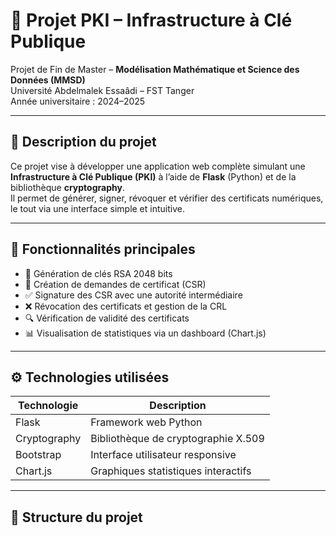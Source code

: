 # 🔐 Projet PKI – Infrastructure à Clé Publique

Projet de Fin de Master – **Modélisation Mathématique et Science des Données (MMSD)**  
Université Abdelmalek Essaâdi – FST Tanger  
Année universitaire : 2024–2025

---

## 📌 Description du projet

Ce projet vise à développer une application web complète simulant une **Infrastructure à Clé Publique (PKI)** à l’aide de **Flask** (Python) et de la bibliothèque **cryptography**.  
Il permet de générer, signer, révoquer et vérifier des certificats numériques, le tout via une interface simple et intuitive.

---

## 🧱 Fonctionnalités principales

- 🔑 Génération de clés RSA 2048 bits
- 📜 Création de demandes de certificat (CSR)
- ✅ Signature des CSR avec une autorité intermédiaire
- ❌ Révocation des certificats et gestion de la CRL
- 🔍 Vérification de validité des certificats
- 📊 Visualisation de statistiques via un dashboard (Chart.js)

---

## ⚙️ Technologies utilisées

| Technologie   | Description                            |
|---------------|----------------------------------------|
| Flask         | Framework web Python                   |
| Cryptography  | Bibliothèque de cryptographie X.509    |
| Bootstrap     | Interface utilisateur responsive       |
| Chart.js      | Graphiques statistiques interactifs    |

---

## 📂 Structure du projet

